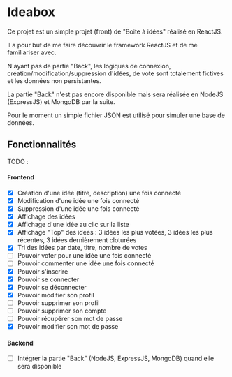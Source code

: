 # Ideabox

Ce projet est un simple projet (front) de "Boite à idées" réalisé en ReactJS.

Il a pour but de me faire découvrir le framework ReactJS et de me familiariser avec.

N'ayant pas de partie "Back", les logiques de connexion, création/modification/suppression d'idées, de vote sont totalement fictives et les données non persistantes.

La partie "Back" n'est pas encore disponible mais sera réalisée en NodeJS (ExpressJS) et MongoDB par la suite.

Pour le moment un simple fichier JSON est utilisé pour simuler une base de données.

## Fonctionnalités

TODO :

#### Frontend
- [x] Création d'une idée (titre, description) une fois connecté
- [x] Modification d'une idée une fois connecté
- [x] Suppression d'une idée une fois connecté
- [x] Affichage des idées
- [x] Affichage d'une idée au clic sur la liste
- [x] Affichage "Top" des idées : 3 idées les plus votées, 3 idées les plus récentes, 3 idées dernièrement cloturées
- [x] Tri des idées par date, titre, nombre de votes
- [ ] Pouvoir voter pour une idée une fois connecté
- [ ] Pouvoir commenter une idée une fois connecté
- [x] Pouvoir s'inscrire
- [x] Pouvoir se connecter
- [x] Pouvoir se déconnecter
- [x] Pouvoir modifier son profil
- [ ] Pouvoir supprimer son profil
- [ ] Pouvoir supprimer son compte
- [ ] Pouvoir récupérer son mot de passe
- [x] Pouvoir modifier son mot de passe

#### Backend
- [ ] Intégrer la partie "Back" (NodeJS, ExpressJS, MongoDB) quand elle sera disponible